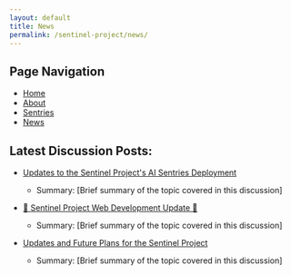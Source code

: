 ```yaml
---
layout: default
title: News
permalink: /sentinel-project/news/
---
```


## Page Navigation

- [Home](/sentinel-project/)
- [About](/sentinel-project/about/)
- [Sentries](/sentinel-project/sentries)
- [News](/sentinel-project/news)

## Latest Discussion Posts:

- [Updates to the Sentinel Project's AI Sentries Deployment](https://github.com/cywf/sentinel-project/discussions/14)
   - Summary: [Brief summary of the topic covered in this discussion]

- [🚀 Sentinel Project Web Development Update 🚀](https://github.com/cywf/sentinel-project/discussions/13)
   - Summary: [Brief summary of the topic covered in this discussion]

- [Updates and Future Plans for the Sentinel Project](https://github.com/cywf/sentinel-project/discussions/12)
   - Summary: [Brief summary of the topic covered in this discussion]


